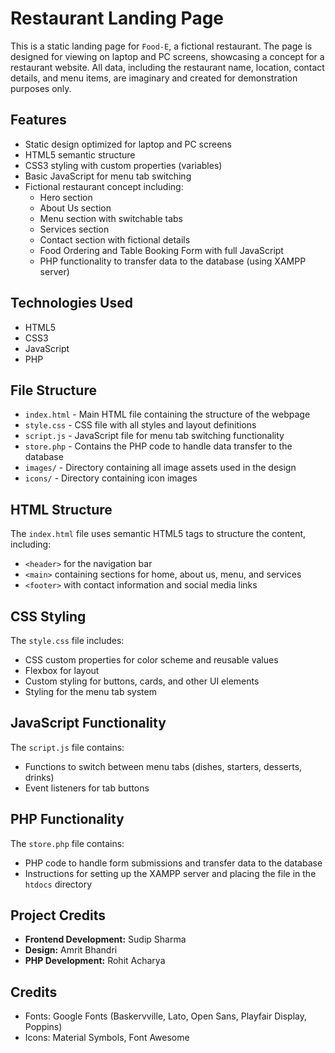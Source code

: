 # Restaurant Landing Page

This is a static landing page for `Food-E`, a fictional restaurant. The page is designed for viewing on laptop and PC screens, showcasing a concept for a restaurant website. All data, including the restaurant name, location, contact details, and menu items, are imaginary and created for demonstration purposes only.

## Features

- Static design optimized for laptop and PC screens
- HTML5 semantic structure
- CSS3 styling with custom properties (variables)
- Basic JavaScript for menu tab switching
- Fictional restaurant concept including:
  - Hero section
  - About Us section
  - Menu section with switchable tabs
  - Services section
  - Contact section with fictional details
  - Food Ordering and Table Booking Form with full JavaScript
  - PHP functionality to transfer data to the database (using XAMPP server)

## Technologies Used

- HTML5
- CSS3
- JavaScript
- PHP

## File Structure

- `index.html` - Main HTML file containing the structure of the webpage
- `style.css` - CSS file with all styles and layout definitions
- `script.js` - JavaScript file for menu tab switching functionality
- `store.php` - Contains the PHP code to handle data transfer to the database
- `images/` - Directory containing all image assets used in the design
- `icons/` - Directory containing icon images

## HTML Structure

The `index.html` file uses semantic HTML5 tags to structure the content, including:

- `<header>` for the navigation bar
- `<main>` containing sections for home, about us, menu, and services
- `<footer>` with contact information and social media links

## CSS Styling

The `style.css` file includes:

- CSS custom properties for color scheme and reusable values
- Flexbox for layout
- Custom styling for buttons, cards, and other UI elements
- Styling for the menu tab system

## JavaScript Functionality

The `script.js` file contains:

- Functions to switch between menu tabs (dishes, starters, desserts, drinks)
- Event listeners for tab buttons

## PHP Functionality

The `store.php` file contains:

- PHP code to handle form submissions and transfer data to the database
- Instructions for setting up the XAMPP server and placing the file in the `htdocs` directory


## Project Credits

- **Frontend Development:** Sudip Sharma
- **Design:** Amrit Bhandri
- **PHP Development:** Rohit Acharya

## Credits

- Fonts: Google Fonts (Baskervville, Lato, Open Sans, Playfair Display, Poppins)
- Icons: Material Symbols, Font Awesome
